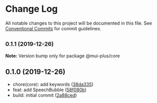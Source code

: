 # Change Log

All notable changes to this project will be documented in this file.
See [Conventional Commits](https://conventionalcommits.org) for commit guidelines.

## <small>0.1.1 (2019-12-26)</small>

**Note:** Version bump only for package @mui-plus/core





## 0.1.0 (2019-12-26)

* chore(core): add keywords ([38da335](https://github.com/ratson/mui-plus/commit/38da335))
* feat: add SpeechBubble ([58f080b](https://github.com/ratson/mui-plus/commit/58f080b))
* build: initial commit ([2a88ced](https://github.com/ratson/mui-plus/commit/2a88ced))
